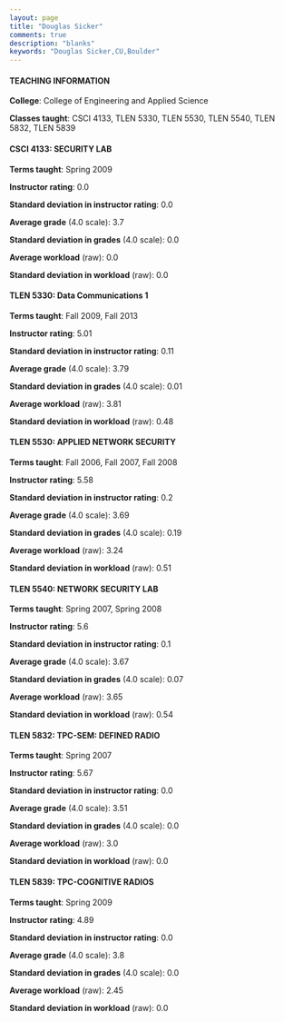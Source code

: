 ```yaml
---
layout: page
title: "Douglas Sicker" 
comments: true
description: "blanks"
keywords: "Douglas Sicker,CU,Boulder"
---
```

<head>
<script src="https://ajax.googleapis.com/ajax/libs/jquery/2.1.3/jquery.min.js"></script>
<script src="https://dl.dropboxusercontent.com/s/pc42nxpaw1ea4o9/highcharts.js?dl=0"></script>
<!-- <script src="../assets/js/highcharts.js"></script> -->
<style type="text/css">@font-face {
	font-family: "Bebas Neue";
	src: url(https://www.filehosting.org/file/details/544349/BebasNeue Regular.otf) format("opentype");
	}
	h1.Bebas { 
		font-family: "Bebas Neue", Verdana, Tahoma;
	}
</style>
</head>
	   
#### TEACHING INFORMATION

**College**: College of Engineering and Applied Science

**Classes taught**: CSCI 4133, TLEN 5330, TLEN 5530, TLEN 5540, TLEN 5832, TLEN 5839

#### CSCI 4133: SECURITY LAB

**Terms taught**: Spring 2009

**Instructor rating**: 0.0

**Standard deviation in instructor rating**: 0.0

**Average grade** (4.0 scale): 3.7

**Standard deviation in grades** (4.0 scale): 0.0

**Average workload** (raw): 0.0

**Standard deviation in workload** (raw): 0.0

#### TLEN 5330: Data Communications 1

**Terms taught**: Fall 2009, Fall 2013

**Instructor rating**: 5.01

**Standard deviation in instructor rating**: 0.11

**Average grade** (4.0 scale): 3.79

**Standard deviation in grades** (4.0 scale): 0.01

**Average workload** (raw): 3.81

**Standard deviation in workload** (raw): 0.48

#### TLEN 5530: APPLIED NETWORK SECURITY

**Terms taught**: Fall 2006, Fall 2007, Fall 2008

**Instructor rating**: 5.58

**Standard deviation in instructor rating**: 0.2

**Average grade** (4.0 scale): 3.69

**Standard deviation in grades** (4.0 scale): 0.19

**Average workload** (raw): 3.24

**Standard deviation in workload** (raw): 0.51

#### TLEN 5540: NETWORK SECURITY LAB

**Terms taught**: Spring 2007, Spring 2008

**Instructor rating**: 5.6

**Standard deviation in instructor rating**: 0.1

**Average grade** (4.0 scale): 3.67

**Standard deviation in grades** (4.0 scale): 0.07

**Average workload** (raw): 3.65

**Standard deviation in workload** (raw): 0.54

#### TLEN 5832: TPC-SEM: DEFINED RADIO

**Terms taught**: Spring 2007

**Instructor rating**: 5.67

**Standard deviation in instructor rating**: 0.0

**Average grade** (4.0 scale): 3.51

**Standard deviation in grades** (4.0 scale): 0.0

**Average workload** (raw): 3.0

**Standard deviation in workload** (raw): 0.0

#### TLEN 5839: TPC-COGNITIVE RADIOS

**Terms taught**: Spring 2009

**Instructor rating**: 4.89

**Standard deviation in instructor rating**: 0.0

**Average grade** (4.0 scale): 3.8

**Standard deviation in grades** (4.0 scale): 0.0

**Average workload** (raw): 2.45

**Standard deviation in workload** (raw): 0.0

